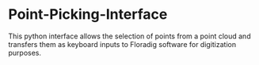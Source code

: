 # Point-Picking-Interface
This python interface allows the selection of points from a point cloud and transfers them as keyboard inputs to Floradig software for digitization purposes.
